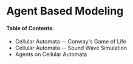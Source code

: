 # Agent Based Modeling
#### Table of Contents:

- Cellular Automata -- Conway's Game of Life
- Cellular Automata -- Sound Wave Simulation
- Agents on Cellular Automata



